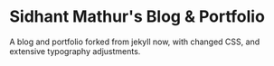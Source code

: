 # Sidhant Mathur's Blog & Portfolio

A blog and portfolio forked from jekyll now, with changed CSS, and extensive typography adjustments. 